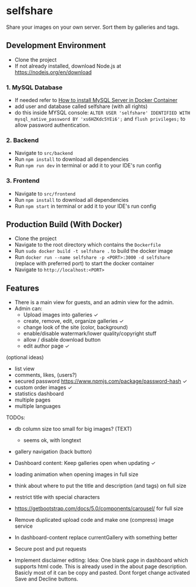 # selfshare
Share your images on your own server. Sort them by galleries and tags.

## Development Environment
- Clone the project
- If not already installed, download Node.js at https://nodejs.org/en/download

### 1. MySQL Database
- If needed refer to [How to install MySQL Server in Docker Container](DOCKER_MYSQL.md)
- add user and database called selfshare (with all rights)
- do this inside MYSQL console: ``ALTER USER 'selfshare' IDENTIFIED WITH mysql_native_password BY 'xs6HZKdc5YEi6';`` and ``flush privileges;`` to allow password authentication.

### 2. Backend
- Navigate to ``src/backend``
- Run ``npm install`` to download all dependencies
- Run ``npm run dev`` in terminal or add it to your IDE's run config

### 3. Frontend
- Navigate to ``src/frontend``
- Run ``npm install`` to download all dependencies
- Run ``npm start`` in terminal or add it to your IDE's run config

## Production Build (With Docker)
- Clone the project
- Navigate to the root directory which contains the ``Dockerfile``
- Run ``sudo docker build -t selfshare .`` to build the docker image
- Run ``docker run --name selfshare -p <PORT>:3000 -d selfshare`` (replace <PORT> with preferred port) to start the docker container 
- Navigate to ``http://localhost:<PORT>``

## Features
- There is a main view for guests, and an admin view for the admin.
- Admin can:
    - Upload images into galleries ✓
    - create, remove, edit, organize galleries ✓
    - change look of the site (color, background)
    - enable/disable watermark/lower quality/copyright stuff
    - allow / disable download button
    - edit author page ✓
    
(optional ideas)
- list view
- comments, likes, (users?)
- secured password https://www.npmjs.com/package/password-hash ✓
- custom order images ✓
- statistics dashboard
- multiple pages
- multiple languages


TODOs:
- db column size too small for big images? (TEXT)
    - seems ok, with longtext
- gallery navigation (back button)
- Dashboard content: Keep galleries open when updating ✓
- loading animation when opening images in full size
- think about where to put the title and description (and tags) on full size 
- restrict title with special characters
- https://getbootstrap.com/docs/5.0/components/carousel/ for full size
- Remove duplicated upload code and make one (compress) image service
- In dashboard-content replace currentGallery with something better
- Secure post and put requests

- Implement disclaimer editing:
  Idea: One blank page in dashboard which supports html code. This is already used in the about page description. Basicly most of it can be copy and pasted. Dont forget change activated Save and Decline buttons.

